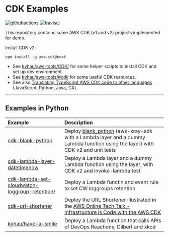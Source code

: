 # CDK Examples

[![githubactions](https://github.com/kyhau/cdk-examples/workflows/Build-Test/badge.svg)](https://github.com/kyhau/cdk-examples/actions)
[![travisci](https://travis-ci.org/kyhau/cdk-examples.svg?branch=master)](https://travis-ci.org/kyhau/cdk-examples)

This repository contains some AWS CDK (v1 and v2) projects implemented for demo.

Install CDK v2:
```
npm install -g aws-cdk@next
```

- See [kyhau/aws-tools/CDK/](https://github.com/kyhau/aws-tools/tree/master/CDK) for some helper scripts to install CDK and set up dev environment.
- See [kyhau/aws-tools/#cdk](https://github.com/kyhau/aws-tools/#cdk) for some useful CDK resources.
- See also [Translating TypeScript AWS CDK code to other languages](https://docs.aws.amazon.com/cdk/latest/guide/multiple_languages.html) (JavaScript, Python, Java, C#).

---

## Examples in Python

| Example | Description |
| :--- | :--- |
| [cdk-blank-python](python/cdk-blank-python) | Deploy [blank_python](https://github.com/awsdocs/aws-lambda-developer-guide/tree/master/sample-apps/blank-python) (aws-xray-sdk with a Lambda layer and a dummy Lambda function using the layer) with CDK v2 and unit tests |
| [cdk-lambda-layer-datetimenow](python/cdk-lambda-layer-datetimenow) | Deploy a Lambda layer and a dummy Lambda function using the layer, with CDK v2 and invoke-lambda test |
| [cdk-lambda-set-cloudwatch-loggroup-retention/](cdk-lambda-set-cloudwatch-loggroup-retention/) | Deploy a Lambda functin and event rule to set CW loggroups retention |
| [cdk-url-shortener](python/cdk-url-shortener) | Deploy the URL Shortener illustrated in the [AWS Online Tech Talk - Infrastructure is Code with the AWS CDK](https://www.youtube.com/watch?v=ZWCvNFUN-sU) |
| [kyhau/have-a-smile](https://github.com/kyhau/have-a-smile) | Deploy a Lambda function that calls APIs of DevOps Reactions, Dilbert and xkcd |
